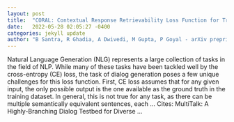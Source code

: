 ```yaml
---
layout: post
title:  "CORAL: Contextual Response Retrievability Loss Function for Training Dialog Generation Models"
date:   2022-05-28 02:05:27 -0400
categories: jekyll update
author: "B Santra, R Ghadia, A Dwivedi, M Gupta, P Goyal - arXiv preprint arXiv:2205.10558, 2022"
---
```

Natural Language Generation (NLG) represents a large collection of tasks in the field of NLP. While many of these tasks have been tackled well by the cross-entropy (CE) loss, the task of dialog generation poses a few unique challenges for this loss function. First, CE loss assumes that for any given input, the only possible output is the one available as the ground truth in the training dataset. In general, this is not true for any task, as there can be multiple semantically equivalent sentences, each … Cites: ‪MultiTalk: A Highly-Branching Dialog Testbed for Diverse …‬